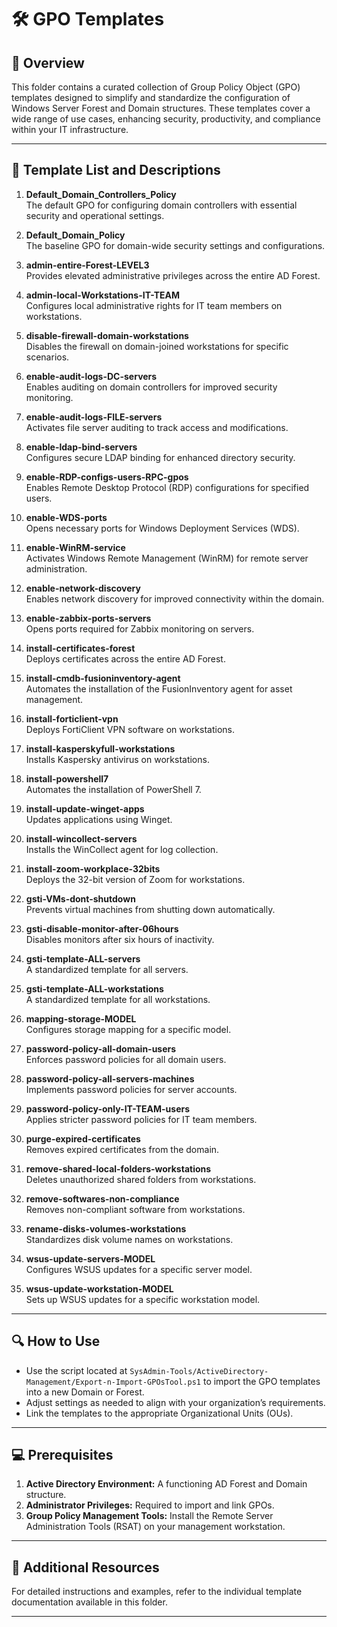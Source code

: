 # 🛠️ GPO Templates

## 📄 Overview

This folder contains a curated collection of Group Policy Object (GPO) templates designed to simplify and standardize the configuration of Windows Server Forest and Domain structures. These templates cover a wide range of use cases, enhancing security, productivity, and compliance within your IT infrastructure.

---

## 📜 Template List and Descriptions

1. **Default_Domain_Controllers_Policy**  
   The default GPO for configuring domain controllers with essential security and operational settings.

2. **Default_Domain_Policy**  
   The baseline GPO for domain-wide security settings and configurations.

3. **admin-entire-Forest-LEVEL3**  
   Provides elevated administrative privileges across the entire AD Forest.

4. **admin-local-Workstations-IT-TEAM**  
   Configures local administrative rights for IT team members on workstations.

5. **disable-firewall-domain-workstations**  
   Disables the firewall on domain-joined workstations for specific scenarios.

6. **enable-audit-logs-DC-servers**  
   Enables auditing on domain controllers for improved security monitoring.

7. **enable-audit-logs-FILE-servers**  
   Activates file server auditing to track access and modifications.

8. **enable-ldap-bind-servers**  
   Configures secure LDAP binding for enhanced directory security.

9. **enable-RDP-configs-users-RPC-gpos**  
   Enables Remote Desktop Protocol (RDP) configurations for specified users.

10. **enable-WDS-ports**  
    Opens necessary ports for Windows Deployment Services (WDS).

11. **enable-WinRM-service**  
    Activates Windows Remote Management (WinRM) for remote server administration.

12. **enable-network-discovery**  
    Enables network discovery for improved connectivity within the domain.

13. **enable-zabbix-ports-servers**  
    Opens ports required for Zabbix monitoring on servers.

14. **install-certificates-forest**  
    Deploys certificates across the entire AD Forest.

15. **install-cmdb-fusioninventory-agent**  
    Automates the installation of the FusionInventory agent for asset management.

16. **install-forticlient-vpn**  
    Deploys FortiClient VPN software on workstations.

17. **install-kasperskyfull-workstations**  
    Installs Kaspersky antivirus on workstations.

18. **install-powershell7**  
    Automates the installation of PowerShell 7.

19. **install-update-winget-apps**  
    Updates applications using Winget.

20. **install-wincollect-servers**  
    Installs the WinCollect agent for log collection.

21. **install-zoom-workplace-32bits**  
    Deploys the 32-bit version of Zoom for workstations.

22. **gsti-VMs-dont-shutdown**  
    Prevents virtual machines from shutting down automatically.

23. **gsti-disable-monitor-after-06hours**  
    Disables monitors after six hours of inactivity.

24. **gsti-template-ALL-servers**  
    A standardized template for all servers.

25. **gsti-template-ALL-workstations**  
    A standardized template for all workstations.

26. **mapping-storage-MODEL**  
    Configures storage mapping for a specific model.

27. **password-policy-all-domain-users**  
    Enforces password policies for all domain users.

28. **password-policy-all-servers-machines**  
    Implements password policies for server accounts.

29. **password-policy-only-IT-TEAM-users**  
    Applies stricter password policies for IT team members.

30. **purge-expired-certificates**  
    Removes expired certificates from the domain.

31. **remove-shared-local-folders-workstations**  
    Deletes unauthorized shared folders from workstations.

32. **remove-softwares-non-compliance**  
    Removes non-compliant software from workstations.

33. **rename-disks-volumes-workstations**  
    Standardizes disk volume names on workstations.

34. **wsus-update-servers-MODEL**  
    Configures WSUS updates for a specific server model.

35. **wsus-update-workstation-MODEL**  
    Sets up WSUS updates for a specific workstation model.

---

## 🔍 How to Use

- Use the script located at `SysAdmin-Tools/ActiveDirectory-Management/Export-n-Import-GPOsTool.ps1` to import the GPO templates into a new Domain or Forest.
- Adjust settings as needed to align with your organization’s requirements.
- Link the templates to the appropriate Organizational Units (OUs).

---

## 💻 Prerequisites

1. **Active Directory Environment:** A functioning AD Forest and Domain structure.
2. **Administrator Privileges:** Required to import and link GPOs.
3. **Group Policy Management Tools:** Install the Remote Server Administration Tools (RSAT) on your management workstation.

---

## 📄 Additional Resources

For detailed instructions and examples, refer to the individual template documentation available in this folder.

---
